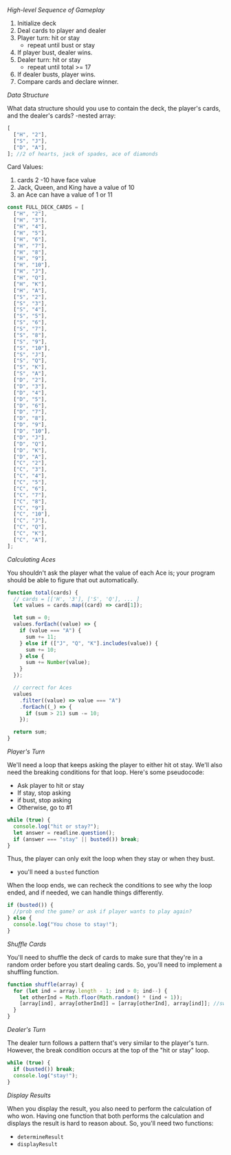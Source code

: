 _High-level Sequence of Gameplay_

1. Initialize deck
2. Deal cards to player and dealer
3. Player turn: hit or stay
   - repeat until bust or stay
4. If player bust, dealer wins.
5. Dealer turn: hit or stay
   - repeat until total >= 17
6. If dealer busts, player wins.
7. Compare cards and declare winner.

_Data Structure_

What data structure should you use to contain the deck, the player's cards, and the dealer's cards?
-nested array:

```js
[
  ["H", "2"],
  ["S", "J"],
  ["D", "A"],
]; //2 of hearts, jack of spades, ace of diamonds
```

Card Values:

1. cards 2 -10 have face value
2. Jack, Queen, and King have a value of 10
3. an Ace can have a value of 1 or 11

```js
const FULL_DECK_CARDS = [
  ["H", "2"],
  ["H", "3"],
  ["H", "4"],
  ["H", "5"],
  ["H", "6"],
  ["H", "7"],
  ["H", "8"],
  ["H", "9"],
  ["H", "10"],
  ["H", "J"],
  ["H", "Q"],
  ["H", "K"],
  ["H", "A"],
  ["S", "2"],
  ["S", "3"],
  ["S", "4"],
  ["S", "5"],
  ["S", "6"],
  ["S", "7"],
  ["S", "8"],
  ["S", "9"],
  ["S", "10"],
  ["S", "J"],
  ["S", "Q"],
  ["S", "K"],
  ["S", "A"],
  ["D", "2"],
  ["D", "3"],
  ["D", "4"],
  ["D", "5"],
  ["D", "6"],
  ["D", "7"],
  ["D", "8"],
  ["D", "9"],
  ["D", "10"],
  ["D", "J"],
  ["D", "Q"],
  ["D", "K"],
  ["D", "A"],
  ["C", "2"],
  ["C", "3"],
  ["C", "4"],
  ["C", "5"],
  ["C", "6"],
  ["C", "7"],
  ["C", "8"],
  ["C", "9"],
  ["C", "10"],
  ["C", "J"],
  ["C", "Q"],
  ["C", "K"],
  ["C", "A"],
];
```

_Calculating Aces_

You shouldn't ask the player what the value of each Ace is; your program should be able to figure that out automatically.

```js
function total(cards) {
  // cards = [['H', '3'], ['S', 'Q'], ... ]
  let values = cards.map((card) => card[1]);

  let sum = 0;
  values.forEach((value) => {
    if (value === "A") {
      sum += 11;
    } else if (["J", "Q", "K"].includes(value)) {
      sum += 10;
    } else {
      sum += Number(value);
    }
  });

  // correct for Aces
  values
    .filter((value) => value === "A")
    .forEach((_) => {
      if (sum > 21) sum -= 10;
    });

  return sum;
}
```

_Player's Turn_

We'll need a loop that keeps asking the player to either hit ot stay. We'll also need the breaking conditions for that loop.
Here's some pseudocode:

- Ask player to hit or stay
- If stay, stop asking
- if bust, stop asking
- Otherwise, go to #1

```js
while (true) {
  console.log("hit or stay?");
  let answer = readline.question();
  if (answer === "stay" || busted()) break;
}
```

Thus, the player can only exit the loop when they stay or when they bust.

- you'll need a `busted` function

When the loop ends, we can recheck the conditions to see why the loop ended, and if needed, we can handle things differently.

```js
if (busted()) {
  //prob end the game? or ask if player wants to play again?
} else {
  console.log("You chose to stay!");
}
```

_Shuffle Cards_

You'll need to shuffle the deck of cards to make sure that they're in a random order before you start dealing cards.
So, you'll need to implement a shuffling function.

```js
function shuffle(array) {
  for (let ind = array.length - 1; ind > 0; ind--) {
    let otherInd = Math.floor(Math.random() * (ind + 1));
    [array[ind], array[otherInd]] = [array[otherInd], array[ind]]; //swaps elements
  }
}
```

_Dealer's Turn_

The dealer turn follows a pattern that's very similar to the player's turn. However, the break condition occurs at the top of the "hit or stay" loop.

```js
while (true) {
  if (busted()) break;
  console.log("stay!");
}
```

_Display Results_

When you display the result, you also need to perform the calculation of who won. Having one function that both performs the calculation and displays the result is hard to reason about. So, you'll need two functions:

- `determineResult`
- `displayResult`
